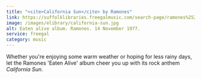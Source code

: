 ```yaml
---
title: "<cite>California Sun</cite> by Ramones"
link: https://suffolklibraries.freegalmusic.com/search-page/ramones%2520california%2520sun/albums/889176175619/2
image: /images/elibrary/california-sun.jpg
alt: Eaten alive album. Ramones. 14 November 1977.
service: freegal
category: music
---
```


 Whether you're enjoying some warm weather or hoping for less rainy days, let the Ramones 'Eaten Alive' album cheer you up with its rock anthem <cite>California Sun</cite>.
